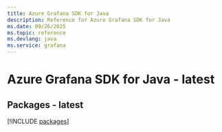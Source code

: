 ```yaml
---
title: Azure Grafana SDK for Java
description: Reference for Azure Grafana SDK for Java
ms.date: 09/26/2025
ms.topic: reference
ms.devlang: java
ms.service: grafana
---
```

# Azure Grafana SDK for Java - latest
## Packages - latest
[!INCLUDE [packages](grafana-index.md)]